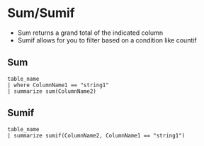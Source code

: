 # Sum/Sumif

- Sum returns a grand total of the indicated column
- Sumif allows for you to filter based on a condition like countif

## Sum

```KQL
table_name
| where ColumnName1 == "string1"
| summarize sum(ColumnName2)
```

## Sumif

```KQL
table_name
| summarize sumif(ColumnName2, ColumnName1 == "string1")
```
